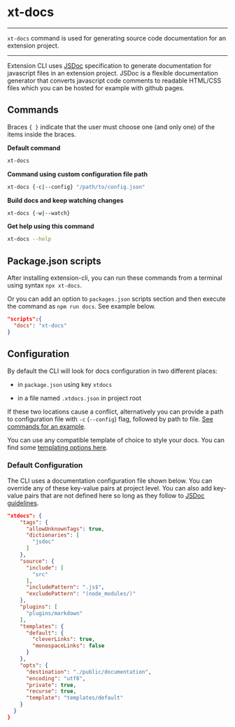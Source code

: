 # xt-docs

* * *

<p class='page-intro'><code>xt-docs</code> command is used for generating source
 code documentation for an extension project.</p>

* * *

Extension CLI uses [JSDoc](https://jsdoc.app/index.html) specification to 
generate documentation for javascript files in an extension project. JSDoc is 
a flexible documentation generator that converts javascript code comments to 
readable HTML/CSS files which you can be hosted for example with github pages.

## Commands

Braces `{ }` indicate that the user must choose one (and only one) of the 
items inside the braces.

**Default command**

```bash
xt-docs
```
 
**Command using custom configuration file path**

```bash
xt-docs {-c|--config} "/path/to/config.json"
```

**Build docs and keep watching changes**

```bash
xt-docs {-w|--watch}
```

**Get help using this command**

```bash
xt-docs --help
``` 

## Package.json scripts

After installing extension-cli, you can run these commands from a terminal 
using syntax `npx xt-docs`.
 
 Or you can add an option to `packages.json` scripts section and then execute 
 the command as `npm run docs`. See example below.
 
```json
"scripts":{
  "docs": "xt-docs"
}
```
  
## Configuration
 
By default the CLI will look for docs configuration in two different
places:

- in `package.json` using key `xtdocs`

- in a file named `.xtdocs.json` in project root

If these two locations cause a conflict, alternatively you can provide a path 
to configuration file with `-c` (`--config`) flag, followed by path to file. 
[See commands for an example](#commands).

You can use any compatible template of choice to style your docs. You can find 
some [templating options here](05-xt-docs-templates.md).

### Default Configuration

The CLI uses a documentation configuration file shown below. You can override any of these key-value pairs at project level. You can also add key-value pairs that are not defined here so long as they follow to [JSDoc guidelines](https://jsdoc.app/about-configuring-jsdoc.html).

```json
"xtdocs": {
    "tags": {
      "allowUnknownTags": true,
      "dictionaries": [
        "jsdoc"
      ]
    },
    "source": {
      "include": [
        "src"
      ],
      "includePattern": ".js$",
      "excludePattern": "(node_modules/)"
    },
    "plugins": [
      "plugins/markdown"
    ],
    "templates": {
      "default": {
        "cleverLinks": true,
        "monospaceLinks": false
      }
    },
    "opts": {
      "destination": "./public/documentation",
      "encoding": "utf8",
      "private": true,
      "recurse": true,
      "template": "templates/default"
    }
  }
}
```

